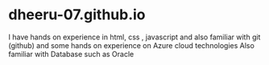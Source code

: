 # dheeru-07.github.io

I have hands on experience in html, css , javascript and also familiar with git (github) and some hands on experience on Azure cloud technologies
Also familiar with Database such as Oracle
